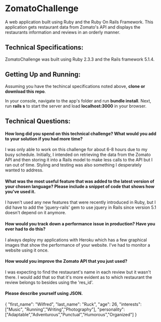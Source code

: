 # ZomatoChallenge
A web application built using Ruby and the Ruby On Rails Framework. This application gets restaurant data from Zomato's API and displays the restaurants information and reviews in an orderly manner. 


## Technical Specifications:

ZomatoChallenge was built using Ruby 2.3.3 and the Rails framework 5.1.4.

## Getting Up and Running:

Assuming you have the techincal specifications noted above, <b>clone or download this repo</b>.

In your console, navigate to the app's folder and run <b>bundle install</b>. Next, run <b>rails s</b> to start the server and load <b>localhost:3000</b> in your browser.


## Technical Questions:

#### How long did you spend on this technical challenge? What would you add to your solution if you had more time?

I was only able to work on this challenge for about 6-8 hours due to my busy schedule. Initially, I intended on retrieving the data from the Zomato API and then storing it into a Rails model to make less calls to the API but I ran out of time. Styling and testing was also something I desperately wanted to address.

#### What was the most useful feature that was added to the latest version of your chosen language? Please include a snippet of code that shows how you've used it.

I haven't used any new features that were recently introduced in Ruby, but I did have to add the 'jquery-rails' gem to use jquery in Rails since version 5.1 doesn't depend on it anymore.

#### How would you track down a performance issue in production? Have you ever had to do this?

I always deploy my applications with Heroku which has a few graphical images that show the performance of your website. I've had to monitor a website using it once.

#### How would you improve the Zomato API that you just used?

I was expecting to find the restaurant's name in each review but it wasn't there. I would add that so that it's more evident as to which restaurant the review belongs to besides using the 'res_id'.

#### Please describe yourself using JSON.

{
	"first_name": "Wilfred",
	"last_name": "Ruck",
	"age": 26,
	"interests": ["Music", "Running","Writing","Photography"],
	"personality": ["Adaptable","Adventurous","Punctual","Humorous","Organized"]
}
